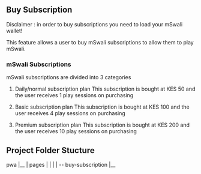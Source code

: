 ## Buy Subscription 
Disclaimer : in order to buy subscriptions you need to load your mSwali wallet!

This feature allows a user to buy mSwali subscriptions to allow them to play mSwali.

### mSwali Subscriptions
mSwali subscriptions are divided into 3 categories

1. Daily/normal subscription plan
   This subscription is bought at KES 50 and the user receives 1 play sessions on purchasing

2. Basic subscription plan
   This subscription is bought at KES 100 and the user receives 4 play sessions on purchasing

3. Premium subscription plan
   This subscription is bought at KES 200 and the user receives 10 play sessions on purchasing

## Project Folder Stucture 
pwa
|__
|   pages
|    |
|    | -- buy-subscription
|__       
